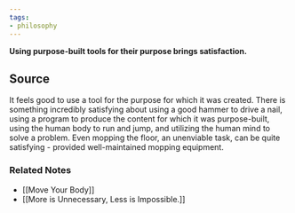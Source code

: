 ```yaml
---
tags:
- philosophy
---
```

**Using purpose-built tools for their purpose brings satisfaction.**

## Source


It feels good to use a tool for the purpose for which it was created. There is something incredibly satisfying about using a good hammer to drive a nail, using a program to produce the content for which it was purpose-built, using the human body to run and jump, and utilizing the human mind to solve a problem. Even mopping the floor, an unenviable task, can be quite satisfying - provided well-maintained mopping equipment.

### Related Notes
- [[Move Your Body]]
- [[More is Unnecessary, Less is Impossible.]]